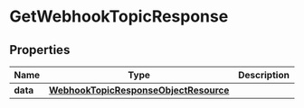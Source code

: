 # GetWebhookTopicResponse

## Properties
Name | Type | Description | Notes
------------ | ------------- | ------------- | -------------
**data** | [**WebhookTopicResponseObjectResource**](WebhookTopicResponseObjectResource.md) |  | 
